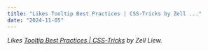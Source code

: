```yaml
---
title: "Likes Tooltip Best Practices | CSS-Tricks by Zell ..."
date: "2024-11-05"
---
```


_Likes [Tooltip Best Practices | CSS-Tricks](https://css-tricks.com/tooltip-best-practices/) by Zell Liew._
